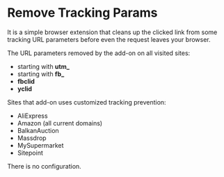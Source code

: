 # Remove Tracking Params
It is a simple browser extension that cleans up the clicked link from some tracking URL parameters before even the request leaves your browser.

The URL parameters removed by the add-on on all visited sites:
<ul>
  <li>starting with <strong>utm_</strong></li>
  <li>starting with <strong>fb_</strong></li>
  <li><strong>fbclid</strong></li>
  <li><strong>yclid</strong></li>
</ul>

Sites that add-on uses customized tracking prevention:
<ul>
  <li>AliExpress</li>
  <li>Amazon (all current domains)</li>
  <li>BalkanAuction</li>
  <li>Massdrop</li>
  <li>MySupermarket</li>
  <li>Sitepoint</li>
</ul>

There is no configuration.
